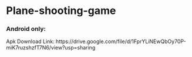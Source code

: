 # Plane-shooting-game

<h3>Android only:</h3>
Apk Download Link: https://drive.google.com/file/d/1FprYLiNEwQbOy70P-miK7ruzshzfT7N6/view?usp=sharing
